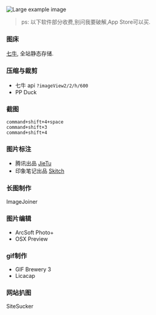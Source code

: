 
![Large example image](http://placehold.it/800x400 "Large example image") 

> ps: 以下软件部分收费,别问我要破解,App Store可以买. 

### 图床
[七牛](http://www.qiniu.com), 全站静态存储. 

### 压缩与裁剪
- 七牛 api `?imageView2/2/h/600`
- PP Duck 

### 截图
```
command+shift+4+space
command+shift+3
command+shift+4
``` 

### 图片标注
- 腾讯出品 [JieTu](https://itunes.apple.com/cn/app/jie-tu-jietu/id1059334054?l=en&mt=12)
- 印象笔记出品 [Skitch](http://skitch.com) 

### 长图制作
ImageJoiner 

### 图片编辑
- ArcSoft Photo+
- OSX Preview 

### gif制作
- GIF Brewery 3
- Licacap 

### 网站扒图
SiteSucker


